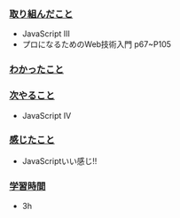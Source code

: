 ### <u>取り組んだこと</u>
- JavaScript Ⅲ
- プロになるためのWeb技術入門 p67~P105

### <u>わかったこと</u>


### <u>次やること</u>
- JavaScript Ⅳ

### <u>感じたこと</u>
- JavaScriptいい感じ!!

### <u>学習時間</u>
- 3h